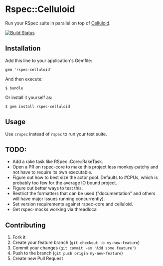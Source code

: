 # Rspec::Celluloid

Run your RSpec suite in parallel on top of [Celluloid](https://github.com/celluloid/celluloid).

[![Build Status](https://travis-ci.org/michaelfairley/rspec-celluloid.png?branch=master)](https://travis-ci.org/michaelfairley/rspec-celluloid)

## Installation

Add this line to your application's Gemfile:

    gem 'rspec-celluloid'

And then execute:

    $ bundle

Or install it yourself as:

    $ gem install rspec-celluloid

## Usage

Use `crspec` instead of `rspec` to run your test suite.

## TODO:

- Add a rake task like RSpec::Core::RakeTask.
- Open a PR on rspec-core to make this project less monkey-patchy and not have to require its own executable.
- Figure out how to best size the actor pool. Defaults to #CPUs, which is probably too few for the average IO bound project.
- Figure out better ways to test this.
- Restrict the formatters that can be used ("documentation" and others will have major issues running concurrently).
- Set version requirements against rspec-core and celluloid.
- Get rspec-mocks working via threadlocal

## Contributing

1. Fork it
2. Create your feature branch (`git checkout -b my-new-feature`)
3. Commit your changes (`git commit -am 'Add some feature'`)
4. Push to the branch (`git push origin my-new-feature`)
5. Create new Pull Request
